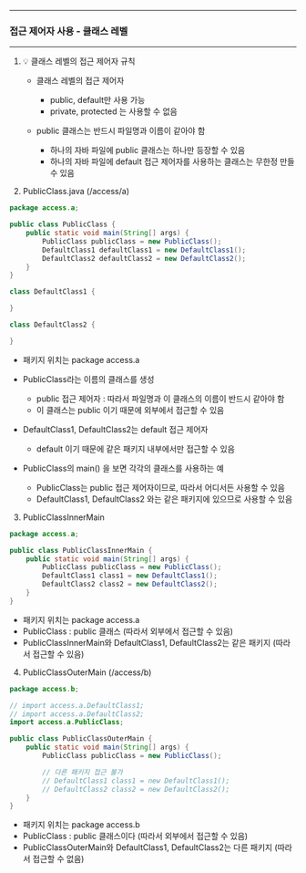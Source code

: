 -----
### 접근 제어자 사용 - 클래스 레벨
-----
1. 💡 클래스 레벨의 접근 제어자 규칙
   - 클래스 레벨의 접근 제어자
      + public, default만 사용 가능
      + private, protected 는 사용할 수 없음

   - public 클래스는 반드시 파일명과 이름이 같아야 함    
      + 하나의 자바 파일에 public 클래스는 하나만 등장할 수 있음
      + 하나의 자바 파일에 default 접근 제어자를 사용하는 클래스는 무한정 만들 수 있음

2. PublicClass.java (/access/a)
```java
package access.a;

public class PublicClass {
    public static void main(String[] args) {
        PublicClass publicClass = new PublicClass();
        DefaultClass1 defaultClass1 = new DefaultClass1();
        DefaultClass2 defaultClass2 = new DefaultClass2();
    }
}

class DefaultClass1 {

}

class DefaultClass2 {

}
```
   - 패키지 위치는 package access.a 
   - PublicClass라는 이름의 클래스를 생성
     + public 접근 제어자 : 따라서 파일명과 이 클래스의 이름이 반드시 같아야 함
     + 이 클래스는 public 이기 때문에 외부에서 접근할 수 있음

   - DefaultClass1, DefaultClass2는 default 접근 제어자
     + default 이기 때문에 같은 패키지 내부에서만 접근할 수 있음
  
   - PublicClass의 main() 을 보면 각각의 클래스를 사용하는 예
     + PublicClass는 public 접근 제어자이므로, 따라서 어디서든 사용할 수 있음
     + DefaultClass1, DefaultClass2 와는 같은 패키지에 있으므로 사용할 수 있음

3. PublicClassInnerMain
```java
package access.a;

public class PublicClassInnerMain {
    public static void main(String[] args) {
        PublicClass publicClass = new PublicClass();
        DefaultClass1 class1 = new DefaultClass1();
        DefaultClass2 class2 = new DefaultClass2();
    }
}
```
   - 패키지 위치는 package access.a
   - PublicClass : public 클래스 (따라서 외부에서 접근할 수 있음)
   - PublicClassInnerMain와 DefaultClass1, DefaultClass2는 같은 패키지 (따라서 접근할 수 있음)

4. PublicClassOuterMain (/access/b)
```java
package access.b;

// import access.a.DefaultClass1;
// import access.a.DefaultClass2;
import access.a.PublicClass;

public class PublicClassOuterMain {
    public static void main(String[] args) {
        PublicClass publicClass = new PublicClass();

        // 다른 패키지 접근 불가
        // DefaultClass1 class1 = new DefaultClass1();
        // DefaultClass2 class2 = new DefaultClass2();
    }
}
```
   - 패키지 위치는 package access.b
   - PublicClass : public 클래스이다 (따라서 외부에서 접근할 수 있음)
   - PublicClassOuterMain와 DefaultClass1, DefaultClass2는 다른 패키지 (따라서 접근할 수 없음)
